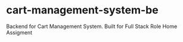 # cart-management-system-be
Backend for Cart Management System. Built for Full Stack Role Home Assigment
